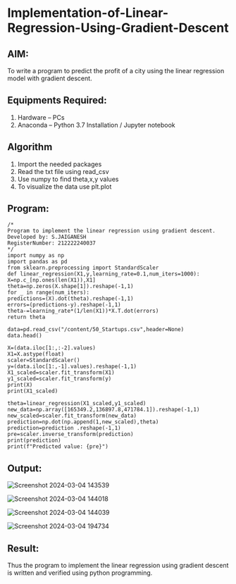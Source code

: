 # Implementation-of-Linear-Regression-Using-Gradient-Descent

## AIM:
To write a program to predict the profit of a city using the linear regression model with gradient descent.

## Equipments Required:
1. Hardware – PCs
2. Anaconda – Python 3.7 Installation / Jupyter notebook

## Algorithm
1. Import the needed packages
2. Read the txt file using read_csv
3. Use numpy to find theta,x,y values
4. To visualize the data use plt.plot

## Program:
```
/*
Program to implement the linear regression using gradient descent.
Developed by: S.JAIGANESH
RegisterNumber: 212222240037 
*/
import numpy as np
import pandas as pd
from sklearn.preprocessing import StandardScaler
def linear_regression(X1,y,learning_rate=0.1,num_iters=1000):
X=np.c_[np.ones(len(X1)),X1]
theta=np.zeros(X.shape[1]).reshape(-1,1)
for _ in range(num_iters):
predictions=(X).dot(theta).reshape(-1,1)
errors=(predictions-y).reshape(-1,1)
theta-=learning_rate*(1/len(X1))*X.T.dot(errors)
return theta

data=pd.read_csv("/content/50_Startups.csv",header=None)
data.head()

X=(data.iloc[1:,:-2].values)
X1=X.astype(float)
scaler=StandardScaler()
y=(data.iloc[1:,-1].values).reshape(-1,1)
X1_scaled=scaler.fit_transform(X1)
y1_scaled=scaler.fit_transform(y)
print(X)
print(X1_scaled)

theta=linear_regression(X1_scaled,y1_scaled)
new_data=np.array([165349.2,136897.8,471784.1]).reshape(-1,1)
new_scaled=scaler.fit_transform(new_data)
prediction=np.dot(np.append(1,new_scaled),theta)
prediction=prediction .reshape(-1,1)
pre=scaler.inverse_transform(prediction)
print(prediction)
print(f"Predicted value: {pre}")

```

## Output:
![Screenshot 2024-03-04 143539](https://github.com/Jaiganesh235/Implementation-of-Linear-Regression-Using-Gradient-Descent/assets/118657189/07e71cd9-2cd8-4d1b-9212-ebe39fe4c4ce)

![Screenshot 2024-03-04 144018](https://github.com/Jaiganesh235/Implementation-of-Linear-Regression-Using-Gradient-Descent/assets/118657189/9503808e-0dd0-444b-b573-5901d0e2ae8c)

![Screenshot 2024-03-04 144039](https://github.com/Jaiganesh235/Implementation-of-Linear-Regression-Using-Gradient-Descent/assets/118657189/0d46d6ad-3380-48a2-9dea-94118f9f2d44)

![Screenshot 2024-03-04 194734](https://github.com/Jaiganesh235/Implementation-of-Linear-Regression-Using-Gradient-Descent/assets/118657189/a0a17742-1dd1-48f2-ab32-262cb90fb115)



## Result:
Thus the program to implement the linear regression using gradient descent is written and verified using python programming.
